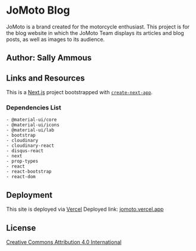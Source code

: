 # JoMoto Blog

JoMoto is a brand created for the motorcycle enthusiast. This project is for the blog website in which the JoMoto Team displays its articles and blog posts, as well as images to its audience.

## Author: Sally Ammous

## Links and Resources

This is a [Next.js](https://nextjs.org/) project bootstrapped with [`create-next-app`](https://github.com/vercel/next.js/tree/canary/packages/create-next-app).

### Dependencies List

    - @material-ui/core
    - @material-ui/icons
    - @material-ui/lab
    - bootstrap
    - cloudinary
    - cloudinary-react
    - disqus-react
    - next
    - prop-types
    - react
    - react-bootstrap
    - react-dom

## Deployment

This site is deployed via [Vercel](vercel.com)
Deployed link: [jomoto.vercel.app](jomoto.vercel.app)

## License

[Creative Commons Attribution 4.0 International](LICENCE)